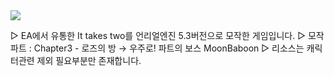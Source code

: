 <img src="https://capsule-render.vercel.app/api?type=모양&color=yellow&height=20&section=header&text=It Takes Two&fontSize=40" />

▷ EA에서 유통한 It takes two를 언리얼엔진 5.3버전으로 모작한 게임입니다.
▷ 모작파트 : Chapter3 - 로즈의 방 → 우주로! 파트의 보스 MoonBaboon
▷ 리소스는 캐릭터관련 제외 필요부분만 존재합니다.
